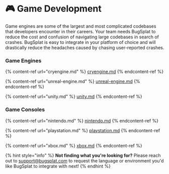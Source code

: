 # 🎮 Game Development

Game engines are some of the largest and most complicated codebases that developers encounter in their careers. Your team needs BugSplat to reduce the cost and confusion of navigating large codebases in search of crashes. BugSplat is easy to integrate in your platform of choice and will drastically reduce the headaches caused by chasing user-reported crashes.

### Game Engines

{% content-ref url="cryengine.md" %}
[cryengine.md](cryengine.md)
{% endcontent-ref %}

{% content-ref url="unreal-engine.md" %}
[unreal-engine.md](unreal-engine.md)
{% endcontent-ref %}

{% content-ref url="unity.md" %}
[unity.md](unity.md)
{% endcontent-ref %}

### Game Consoles&#x20;

{% content-ref url="nintendo.md" %}
[nintendo.md](nintendo.md)
{% endcontent-ref %}

{% content-ref url="playstation.md" %}
[playstation.md](playstation.md)
{% endcontent-ref %}

{% content-ref url="xbox.md" %}
[xbox.md](xbox.md)
{% endcontent-ref %}



{% hint style="info" %}
**Not finding what you're looking for?**  Please reach out to [support@bugsplat.com](mailto:support@bugsplat.com) to request the language or environment you'd like BugSplat to integrate with next!
{% endhint %}


